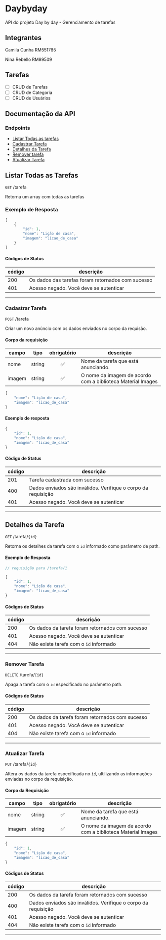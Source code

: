 # Daybyday
API do projeto Day by day - Gerenciamento de tarefas

## Integrantes
Camila Cunha RM551785

Nina Rebello RM99509

## Tarefas

- [ ] CRUD de Tarefas
- [ ] CRUD de Categoria
- [ ] CRUD de Usuários

## Documentação da API

### Endpoints
- [Listar Todas as tarefas](#Listar-todas-as-tarefas)
- [Cadastrar Tarefa](#Cadastrar-tarefa)
- [Detalhes da Tarefa](#Detalhes-da-tarefa)
- [Remover tarefa](#Remover-tarefa)
- [Atualizar Tarefa](#Atualizar-tarefa)


## Listar Todas as Tarefas

`GET` /tarefa

Retorna um array com todas as tarefas

### Exemplo de Resposta

```js
[
    { 
        "id": 1,
        "nome": "Lição de casa",
        "imagem": "licao_de_casa"
    }
]
```

#### Códigos de Status

|código|descrição|
|------|---------|
|200|Os dados das tarefas foram retornados com sucesso
|401|Acesso negado. Você deve se autenticar

---

### Cadastrar Tarefa

`POST` /tarefa

Criar um novo anúncio com os dados enviados no corpo da requisão.

#### Corpo da requisição

|campo|tipo|obrigatório|descrição|
|-----|----|:-----------:|---------|
|nome|string|✅|Nome da tarefa que está anunciando.
|imagem|string|✅|O nome da imagem de acordo com a biblioteca Material Images

```js
{
    "nome": "Lição de casa",
    "imagem": "licao_de_casa"
}
```

#### Exemplo de resposta
```js
{   
    "id": 1,
    "nome": "Lição de casa",
    "imagem": "licao_de_casa"
}
```

#### Código de Status

|código|descrição|
|------|---------|
|201|Tarefa cadastrada com sucesso
|400|Dados enviados são inválidos. Verifique o corpo da requisição
|401|Acesso negado. Você deve se autenticar

---

## Detalhes da Tarefa

`GET` /tarefa/`{id}`

Retorna os detalhes da tarefa com o `id` informado como parâmetro de path.

#### Exemplo de Resposta

```js
// requisição para /tarefa/1

{
    "id": 1,
    "nome": "Lição de casa",
    "imagem": "licao_de_casa"
}
```

#### Códigos de Status

|código|descrição|
|------|---------|
|200|Os dados da tarefa foram retornados com sucesso
|401|Acesso negado. Você deve se autenticar
|404|Não existe tarefa com o `id` informado

___

### Remover Tarefa

`DELETE` /tarefa/`{id}`

Apaga a tarefa com o `id` especificado no parâmetro path.

#### Códigos de Status

|código|descrição|
|------|---------|
|200|Os dados da tarefa foram retornados com sucesso
|401|Acesso negado. Você deve se autenticar
|404|Não existe tarefa com o `id` informado

___


### Atualizar Tarefa

`PUT` /tarefa/`{id}`

Altera os dados da tarefa especificada no `id`, ultilizando as informações enviadas no corpo da requisição.

#### Corpo da Requisição

|campo|tipo|obrigatório|descrição|
|-----|----|:-----------:|---------|
|nome|string|✅|Nome da tarefa que está anunciando.
|imagem|string|✅|O nome da imagem de acordo com a biblioteca Material Images

```js
{
    "id": 1,
    "nome": "Lição de casa",
    "imagem": "licao_de_casa"
}
```

#### Códigos de Status

|código|descrição|
|------|---------|
|200|Os dados da tarefa foram retornados com sucesso
|400|Dados enviados são inválidos. Verifique o corpo da requisição
|401|Acesso negado. Você deve se autenticar
|404|Não existe tarefa com o `id` informado

___
